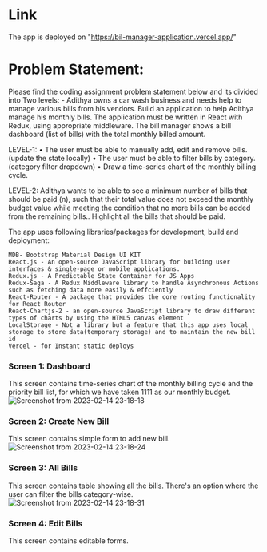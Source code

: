 


# Link

The app is deployed on "https://bil-manager-application.vercel.app/"

# Problem Statement:

Please find the coding assignment problem statement below and its divided into Two levels: -
Adithya owns a car wash business and needs help to manage various bills from his vendors.
Build an application to help Adithya manage his monthly bills.
The application must be written in React with Redux, using appropriate middleware.
The bill manager shows a bill dashboard (list of bills) with the total monthly billed amount.

LEVEL-1:
• The user must be able to manually add, edit and remove bills. (update the state locally)
• The user must be able to filter bills by category. (category filter dropdown)
• Draw a time-series chart of the monthly billing cycle.

LEVEL-2:
Adithya wants to be able to see a minimum number of bills that should be paid (n), such that their
total value does not exceed the monthly budget value while meeting the condition that no more bills
can be added from the remaining bills.. Highlight all the bills that should be paid.

The app uses following libraries/packages for development, build and deployment:

    MDB- Bootstrap Material Design UI KIT
    React.js - An open-source JavaScript library for building user interfaces & single-page or mobile applications.
    Redux.js - A Predictable State Container for JS Apps
    Redux-Saga - A Redux Middleware library to handle Asynchronous Actions such as fetching data more easily & effciently
    React-Router - A package that provides the core routing functionality for React Router
    React-Chartjs-2 - an open-source JavaScript library to draw different types of charts by using the HTML5 canvas element
    LocalStorage - Not a library but a feature that this app uses local storage to store data(temporary storage) and to maintain the new bill id
    Vercel - for Instant static deploys

### Screen 1: Dashboard

This screen contains time-series chart of the monthly billing cycle and the priority bill list, for which we have taken 1111 as our monthly budget.
![Screenshot from 2023-02-14 23-18-18](https://user-images.githubusercontent.com/56087514/218817315-fdc15c6d-f3e6-4081-995b-4887e2551257.png)

### Screen 2: Create New Bill

This screen contains simple form to add new bill.
![Screenshot from 2023-02-14 23-18-24](https://user-images.githubusercontent.com/56087514/218817332-00284135-7ce9-4ece-b100-3a1622539d2b.png)

### Screen 3: All Bills

This screen contains table showing all the bills. There's an option where the user can filter the bills category-wise.
![Screenshot from 2023-02-14 23-18-31](https://user-images.githubusercontent.com/56087514/218817337-573b10ef-eed2-4bf6-b10a-0b488f54050b.png)

### Screen 4: Edit Bills

This screen contains editable forms.


